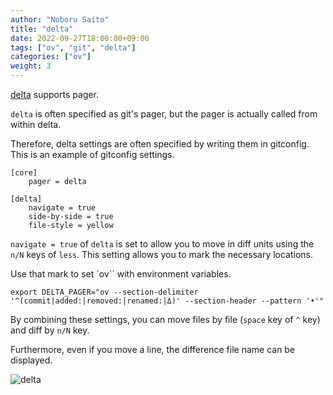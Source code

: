 ```yaml
---
author: "Noboru Saito"
title: "delta"
date: 2022-09-27T18:00:00+09:00
tags: ["ov", "git", "delta"]
categories: ["ov"]
weight: 3
---
```


[delta](https://github.com/dandavison/delta) supports pager.

`delta` is often specified as git's pager, but the pager is actually called from within delta.

Therefore, delta settings are often specified by writing them in gitconfig.
This is an example of gitconfig settings.

```gitconfig
[core]
    pager = delta

[delta]
    navigate = true
    side-by-side = true
    file-style = yellow
```

`navigate = true` of `delta` is set to allow you to move in diff units using the `n/N` keys of `less`.
This setting allows you to mark the necessary locations.

Use that mark to set `ov`` with environment variables.

```env
export DELTA_PAGER="ov --section-delimiter '^(commit|added:|removed:|renamed:|Δ)' --section-header --pattern '•'"
```

By combining these settings, you can move files by file (`space` key of `^` key) and diff by `n/N` key.

Furthermore, even if you move a line, the difference file name can be displayed.

![delta](/ov/delta.gif)